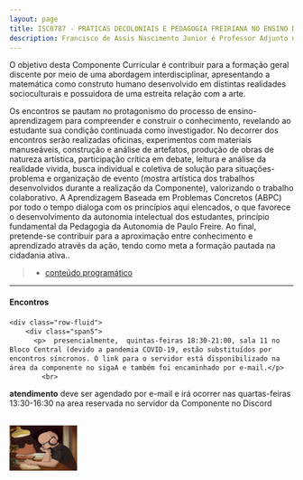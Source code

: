 ```yaml
---
layout: page
title: ISC0787 - PRÁTICAS DECOLONIAIS E PEDAGOGIA FREIRIANA NO ENSINO DE CIÊNCIAS
description: Francisco de Assis Nascimento Junior é Professor Adjunto no Campus Sosígenes Costa da Universidade Federal do Sul da Bahia, em Porto Seguro (BA); onde atua na formação de professores e pesquisa as relações entre identidade de gênero/relações étnico-raciais no Ensino de Ciências através das Histórias em Quadrinhos de Super-Heróis
---
```




O objetivo desta Componente Curricular é contribuir para a formação geral discente por meio de uma abordagem interdisciplinar, apresentando a matemática como construto humano desenvolvido em distintas realidades socioculturais e possuidora de uma estreita relação com a arte.

Os encontros se pautam no protagonismo do processo de ensino-aprendizagem para compreender e construir o conhecimento,  revelando ao estudante sua condição continuada como investigador. No decorrer dos encontros serão realizadas oficinas, experimentos com materiais manuseáveis, construção e análise de artefatos, produção de obras de natureza artística, participação crítica em debate, leitura e análise da realidade vivida, busca individual e coletiva de solução para situações-problema e organização de evento (mostra artística dos trabalhos desenvolvidos durante a realização da Componente), valorizando o trabalho colaborativo.
A Aprendizagem Baseada em Problemas Concretos (ABPC) por todo o tempo dialoga com os princípios aqui elencados, o que favorece o desenvolvimento da autonomia intelectual dos estudantes, princípio fundamental da Pedagogia da Autonomia de Paulo Freire.
Ao final, pretende-se contribuir para a aproximação entre conhecimento e aprendizado através da ação,  tendo como meta a formação pautada na cidadania ativa..


>- [conteúdo programático](https://itxesco.github.io/aulas/ISC0070/agenda.html)

---

<div class="container">
<h4><a name="contact"></a>Encontros</h4>

    <div class="row-fluid">
        <div class="span5">
          <p>  presencialmente,  quintas-feiras 18:30-21:00, sala 11 no Bloco Central (devido a pandemia COVID-19, estão substituídos por encontros síncronos. O link para o servidor está disponibilizado na área da componente no sigaA e também foi encaminhado por e-mail.</p>
            <br>
<p> <b>atendimento</b>
deve ser agendado por e-mail e irá ocorrer nas quartas-feiras 13:30-16:30 na area reservada no servidor da Componente no Discord</p>
<br/>


</div>
            <div class="span2">
                     <a href="https://youtu.be/5qap5aO4i9A" target="_blank">
                       <img src="/assets/figuras/perfil_lo_fi.jpeg" alt="estudar ouvindo lofi hip hop é relaxante e auxilia sua concentração." width=120 height=80 title="Prof. Dr. Francisco Nascimento" alt="Francisco de Assis Nascimento Junior">
                     </a>
                   </div>
          </div>
</div>
